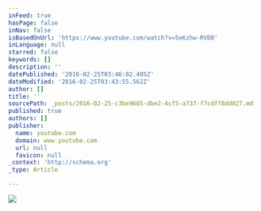 ```yaml
---
inFeed: true
hasPage: false
inNav: false
isBasedOnUrl: 'https://www.youtube.com/watch?v=5eKzhw-RVD8'
inLanguage: null
starred: false
keywords: []
description: ''
datePublished: '2016-02-25T03:46:02.405Z'
dateModified: '2016-02-25T03:43:55.562Z'
author: []
title: ''
sourcePath: _posts/2016-02-25-c3be9685-dbe2-4cf5-a737-f7cdff8dd027.md
published: true
authors: []
publisher:
  name: youtube.com
  domain: www.youtube.com
  url: null
  favicon: null
_context: 'http://schema.org'
_type: Article

---
```

![](https://yt3.ggpht.com/-vQBuapdCVlw/AAAAAAAAAAI/AAAAAAAAAAA/_qFk2dRqgRw/s88-c-k-no/photo.jpg)